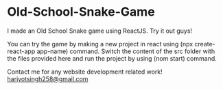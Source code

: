 # Old-School-Snake-Game

I made an Old School Snake game using ReactJS.
Try it out guys!

You can try the game by making a new project in react using (npx create-react-app app-name) command. Switch the content of the src folder with the files provided here and run the project by using (nom start) command.

Contact me for any website development related work!
harjyotsingh258@gmail.com

